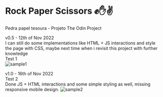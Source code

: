 # Rock Paper Scissors ✊✋✌
 Pedra papel tesoura - Projeto The Odin Project <br>

v0.5 - 12th of Nov 2022 <br>
I can still do some implementations like HTML + JS interactions and style the page with CSS, maybe next time when i revisit this project with further knowledge <br>
Test 1 <br>
![sample1](https://user-images.githubusercontent.com/71563862/201814109-2036c04e-9ec4-4cfe-a6df-e284576b38d9.gif)

v1.0 - 16th of Nov 2022 <br>
Test 2 <br>
Done JS + HTML interactions and some simple styling as well, missing responsive mobile design.
![sample2](https://user-images.githubusercontent.com/71563862/202105374-f8e16bdf-3404-412c-ac34-f0ff62279d3e.gif)<br>
